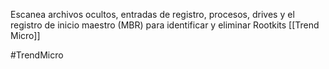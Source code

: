 Escanea archivos ocultos, entradas de registro, procesos, drives y el registro de inicio maestro (MBR) para identificar y eliminar Rootkits
[[Trend Micro]]

#TrendMicro 
